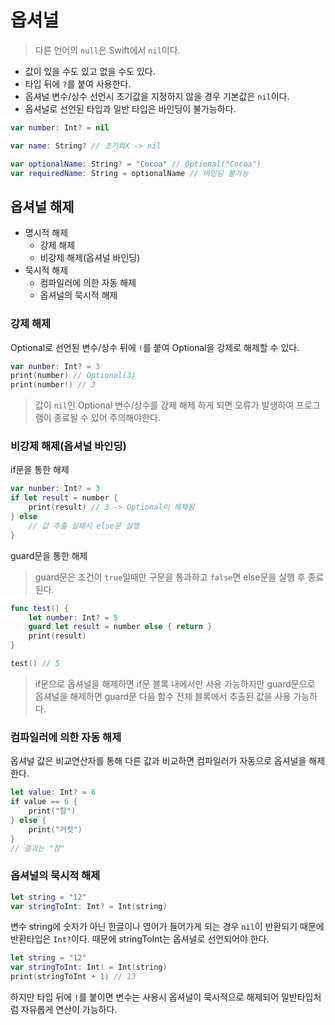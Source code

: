 # 옵셔널
> 다른 언어의 `null`은 Swift에서 `nil`이다.
* 값이 있을 수도 있고 없을 수도 있다.
* 타입 뒤에 `?`를 붙여 사용한다.
* 옵셔널 변수/상수 선언시 초기값을 지정하지 않을 경우 기본값은 `nil`이다. 
* 옵셔널로 선언된 타입과 일반 타입은 바인딩이 불가능하다.
```swift
var number: Int? = nil

var name: String? // 초기화X -> nil

var optionalName: String? = "Cocoa" // Optional("Cocoa")
var requiredName: String = optionalName // 바인딩 불가능
``` 
## 옵셔널 해제
* 명시적 해제
  * 강제 해제
  * 비강제 해제(옵셔널 바인딩)
* 묵시적 해제
  * 컴파일러에 의한 자동 해제
  * 옵셔널의 묵시적 해제
### 강제 해제
Optional로 선언된 변수/상수 뒤에 `!`를 붙여 Optional을 강제로 해제할 수 있다.
```swift
var nunber: Int? = 3
print(number) // Optional(3)
print(number!) // 3
```
> 값이 `nil`인 Optional 변수/상수를 강제 해제 하게 되면 오류가 발생하여 프로그램이 종료될 수 있어 주의해야한다.
### 비강제 해제(옵셔널 바인딩)
if문을 통한 해제
```swift
var nunber: Int? = 3
if let result = number {
    print(result) // 3 -> Optional이 해제됨
} else
    // 값 추출 실패시 else문 실행
}
```
guard문을 통한 해제
> guard문은 조건이 `true`일때만 구문을 통과하고 `false`면 else문을 실행 후 종료된다.  
```swift
func test() {
    let number: Int? = 5
    guard let result = number else { return }
    print(result)
}

test() // 5
```
> if문으로 옵셔널을 해제하면 if문 블록 내에서만 사용 가능하지만 guard문으로 옵셔널을 해제하면 guard문 다음 함수 전체 블록에서 추출된 값을 사용 가능하다.
### 컴파일러에 의한 자동 해제
옵셔널 값은 비교연산자를 통해 다른 값과 비교하면 컴파일러가 자동으로 옵셔널을 해제한다.
```swift
let value: Int? = 6
if value == 6 {
    print("참")
} else {
    print("거짓")
}
// 결과는 "참"
```
### 옵셔널의 묵시적 해제
```swift
let string = "12"
var stringToInt: Int? = Int(string)
```
변수 string에 숫자가 아닌 한글이나 영어가 들어가게 되는 경우 `nil`이 반환되기 때문에 반환타입은 `Int?`이다. 때문에 stringToInt는 옵셔널로 선언되어야 한다.
```swift
let string = "12"
var stringToInt: Int! = Int(string)
print(stringToInt + 1) // 13
```
하지만 타입 뒤에 `!`를 붙이면 변수는 사용시 옵셔널이 묵시적으로 해제되어 일반타입처럼 자유롭게 연산이 가능하다.